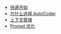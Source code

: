 * [快速开始](/)
* [为什么选择 AutoCoder](quick-start/why-autocoder.md)
* [上下文管理](quick-start/context-management.md)
* [Prompt 优化](quick-start/prompt-forge.md) 